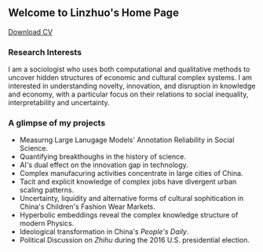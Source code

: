 ## Welcome to Linzhuo's Home Page



[Download CV](./blog/CV_Linzhuo%20Li.pdf)

### Research Interests

I am a sociologist who uses both computational and qualitative methods to uncover hidden structures of economic and cultural complex systems. I am interested in understanding novelty, innovation, and disruption in knowledge and economy, with a particular focus on their relations to social inequality, interpretability and uncertainty. 



### A glimpse of my projects

- Measurng Large Lanugage Models' Annotation Reliability in Social Science.
- Quantifying breakthoughs in the history of science.
- AI's dual effect on the innovation gap in technology.
- Complex manufacuring activities concentrate in large cities of China.
- Tacit and explicit knowledge of complex jobs have divergent urban scaling patterns. 
- Uncertainty, liquidity and alternative forms of cultural sophitication in China's Children's Fashion Wear Markets.
- Hyperbolic embeddings reveal the complex knowledge structure of modern Physics.
- Ideological transformation in China's *People's Daily*.
- Political Discussion on *Zhihu* during the 2016 U.S. presidential election.





